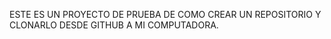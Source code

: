 ESTE ES UN PROYECTO DE PRUEBA DE COMO CREAR UN REPOSITORIO Y CLONARLO DESDE GITHUB A MI COMPUTADORA.